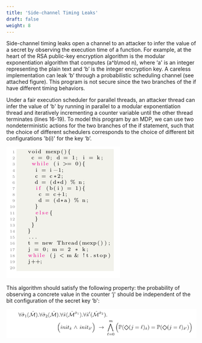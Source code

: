 ```yaml
---
title: 'Side-channel Timing Leaks'
draft: false
weight: 8
---
```


Side-channel timing leaks open a channel to an attacker to infer the value of a secret by observing the execution time of a function. For example, at the heart of the RSA public-key encryption algorithm is the modular exponentiation algorithm that computes (a^b\mod n), where ‘a' is an integer representing the plain text and ‘b’ is the integer encryption key. A careless implementation can leak ‘b’ through a probabilistic scheduling channel (see
attached figure). This program is not secure since the two branches of the if have different timing behaviors.

Under a fair execution scheduler for parallel threads, an attacker thread can infer the value of ‘b' by running in parallel to a modular exponentiation thread and iteratively incrementing a counter variable until the other thread terminates (lines 16-19). To model this program by an MDP, we can use two nondeterministic actions for the two branches of 
the if  statement, such that the choice of different schedulers corresponds to the choice of different bit configurations 'b(i)' for the key ‘b’. 

![image](https://raw.githubusercontent.com/TART-MSU/web-interface/main/case_web/static/s1_i1.png)

This algorithm should satisfy the following property:
the probability of observing a concrete value in the counter ‘j' should 
be independent of the bit configuration of the secret key ‘b': 

![equation](https://raw.githubusercontent.com/TART-MSU/web-interface/main/case_web/static/s1_e1.png)